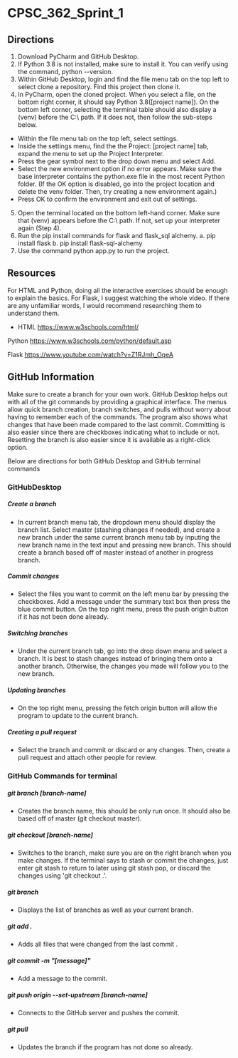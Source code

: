 # CPSC_362_Sprint_1

## Directions
1. Download PyCharm and GitHub Desktop.
2. If Python 3.8 is not installed, make sure to install it. You can verify using the command, python --version.
3. Within GitHub Desktop, login and find the file menu tab on the top left to select clone a repository. Find this project then clone it. 
4. In PyCharm, open the cloned project. When you select a file, on the bottom right corner, it should say Python 3.8([project name]). On the bottom left corner, selecting the terminal table should also display a (venv) before the C:\ path. If it does not, then follow the sub-steps below. 
- Within the file menu tab on the top left, select settings. 
- Inside the settings menu, find the the Project: [project name] tab, expand the menu to set up the Project Interpreter. 
- Press the gear symbol next to the drop down menu and select Add.
- Select the new environment option if no error appears. Make sure the base interpreter contains the python.exe file in the most recent Python folder. 
(If the OK option is disabled, go into the project location and delete the venv folder. Then, try creating a new environment again.)
- Press OK to confirm the environment and exit out of settings.
5. Open the terminal located on the bottom left-hand corner. Make sure that (venv) appears before the C:\ path. If not, set up your interpreter again (Step 4).
6. Run the pip install commands for flask and flask_sql alchemy.
a. pip install flask
b. pip install flask-sql-alchemy
7. Use the command python app.py to run the project. 

## Resources
For HTML and Python, doing all the interactive exercises should be enough to explain the basics. For Flask, I suggest watching the whole video. If there are any unfamiliar words, I would recommend researching them to understand them. 

- HTML
https://www.w3schools.com/html/

Python
https://www.w3schools.com/python/default.asp

Flask
https://www.youtube.com/watch?v=Z1RJmh_OqeA

## GitHub Information
Make sure to create a branch for your own work. GitHub Desktop helps out with all of the git commands by providing a graphical interface. The menus allow quick branch creation, branch switches, and pulls without worry about having to remember each of the commands. The program also shows what changes that have been made compared to the last commit. Committing is also easier since there are checkboxes indicating what to include or not. Resetting the branch is also easier since it is available as a right-click option. 

Below are directions for both GitHub Desktop and GitHub terminal commands
### GitHubDesktop
##### Create a branch
- In current branch menu tab, the dropdown menu should display the branch list. Select master (stashing changes if needed), and create a new branch under the same current branch menu tab by inputing the new branch name in the text input and pressing new branch. This should create a branch based off of master instead of another in progress branch.
##### Commit changes
- Select the files you want to commit on the left menu bar by pressing the checkboxes. Add a message under the summary text box then press the blue commit button. On the top right menu, press the push origin button if it has not been done already. 
##### Switching branches
- Under the current branch tab, go into the drop down menu and select a branch. It is best to stash changes instead of bringing them onto a another branch. Otherwise, the changes you made will follow you to the new branch.
##### Updating branches
- On the top right menu, pressing the fetch origin button will allow the program to update to the current branch. 
##### Creating a pull request
- Select the branch and commit or discard or any changes. Then, create a pull request and attach other people for review. 


### GitHub Commands for terminal
##### git branch [branch-name]
- Creates the branch name, this should be only run once. It should also be based off of master (git checkout master).  
##### git checkout [branch-name]
- Switches to the branch, make sure you are on the right branch when you make changes. If the terminal says to stash or commit the changes, just enter git stash to return to later using git stash pop, or discard the changes using 'git checkout .'.
##### git branch
- Displays the list of branches as well as your current branch. 
##### git add . 
- Adds all files that were changed from the last commit .
##### git commit -m "[message]"
- Add a message to the commit.
##### git push origin --set-upstream [branch-name]
- Connects to the GitHub server and pushes the commit.
##### git pull
- Updates the branch if the program has not done so already.
